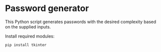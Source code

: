 # Password generator

This Python script generates passwords with the desired complexity based on the supplied inputs.

Install required modules:
```
pip install tkinter
```
